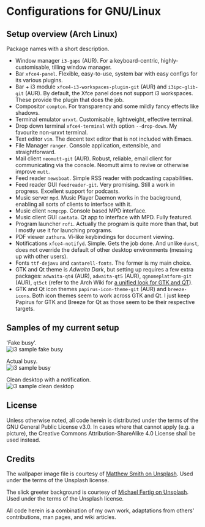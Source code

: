 # Configurations for GNU/Linux

## Setup overview (Arch Linux)

Package names with a short description.

- Window manager `i3-gaps` (AUR). For a keyboard-centric, highly-customisable, tilling window manager.
- Bar `xfce4-panel`. Flexible, easy-to-use, system bar with easy configs for its various plugins.
- Bar + i3 module `xfce4-i3-workspaces-plugin-git` (AUR) and `i3ipc-glib-git` (AUR). By default, the Xfce panel does not support i3 workspaces. These provide the plugin that does the job.
- Compositor `compton`. For transparency and some mildly fancy effects like shadows.
- Terminal emulator `urxvt`. Customisable, lightweight, effective terminal.
- Drop down terminal `xfce4-terminal` with option `--drop-down`. My favourite non-urxvt terminal.
- Text editor `vim`. The decent text editor that is not included with Emacs.
- File Manager `ranger`. Console application, extensible, and straightforward.
- Mail client `neomutt-git` (AUR). Robust, reliable, email client for communicating via the console. Neomutt aims to revive or otherwise improve `mutt`.
- Feed reader `newsboat`. Simple RSS reader with podcasting capabilities.
- Feed reader GUI `feedreader-git`. Very promising. Still a work in progress. Excellent support for podcasts.
- Music server `mpd`. Music Player Daemon works in the background, enabling all sorts of clients to interface with it.
- Music client `ncmpcpp`. Console based MPD interface.
- Music client GUI `cantata`. Qt app to interface with MPD. Fully featured.
- Program launcher `rofi`. Actually the program is quite more than that, but I mostly use it for launching programs.
- PDF viewer `zathura`. Vi-like keybindings for document viewing.
- Notifications `xfce4-notifyd`. Simple. Gets the job done. And unlike `dunst`, does not override the default of other desktop environments (messing up with other users).
- Fonts `ttf-dejavu` and `cantarell-fonts`. The former is my main choice.
- GTK and Qt theme is *Adwaita Dark*, but setting up requires a few extra packages: `adwaita-qt4` (AUR), `adwaita-qt5` (AUR), `qgnomeplatform-git` (AUR), `qt5ct` (refer to the Arch Wiki for [a unified look for GTK and QT](https://wiki.archlinux.org/index.php/Uniform_look_for_Qt_and_GTK_applications)).
- GTK and Qt icon themes `papirus-icon-theme-git` (AUR) and `breeze-icons`. Both icon themes seem to work across GTK and Qt. I just keep Papirus for GTK and Breeze for Qt as those seem to be their respective targets.

## Samples of my current setup

'Fake busy'.  
![i3 sample fake busy](https://raw.githubusercontent.com/protesilaos/dotfiles/master/Pictures/i3-fake-busy.png)

Actual busy.  
![i3 sample busy](https://raw.githubusercontent.com/protesilaos/dotfiles/master/Pictures/i3-busy.png)

Clean desktop with a notification.  
![i3 sample clean desktop](https://raw.githubusercontent.com/protesilaos/dotfiles/master/Pictures/i3-clean.png)

## License

Unless otherwise noted, all code herein is distributed under the terms of the GNU General Public License v3.0. In cases where that cannot apply (e.g. a picture), the Creative Commons Attribution-ShareAlike 4.0 License shall be used instead.

## Credits

The wallpaper image file is courtesy of [Matthew Smith on Unsplash](https://unsplash.com/photos/Rfflri94rs8). Used under the terms of the Unsplash license.

The slick greeter background is courtesy of [Michael Fertig on Unsplash](https://unsplash.com/photos/DWWe3bhkj9k). Used under the terms of the Unsplash license.

All code herein is a combination of my own work, adaptations from others' contributions, man pages, and wiki articles.
